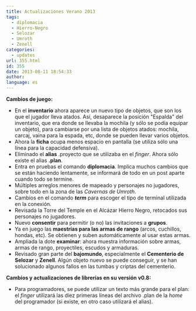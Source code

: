 ```yaml
---
title: Actualizaciones Verano 2013
tags:
  - diplomacia
  - Hierro-Negro
  - Selozar
  - Umroth
  - Zenell
categories:
  - updates
url: 355.html
id: 355
date: 2013-08-11 18:54:33
author:
language: es
---
```


**Cambios de juego:**

*   En el **inventario** ahora aparece un nuevo tipo de objetos, que son los que el jugador lleva atados. Así, desaparece la posición "Espalda" del inventario, que era donde se llevaba la mochila (y sólo se podía equipar un objeto), para cambiarse por una lista de objetos atados: mochila, carcaj, vaina para la espada, etc, donde se pueden llevar varios objetos.
*   Ahora la **ficha** ocupa menos espacio en pantalla (se utiliza sólo una línea para la capacidad defensiva).
*   Eliminado el **alias** .proyecto que se utilizaba en el _finger_. Ahora sólo existe el alias **.plan**.
*   Entra en pruebas el comando **diplomacia**. Implica muchos cambios que se están haciendo lentamente, se informará de todo en un post aparte cuando todo se termine.
*   Múltiples arreglos menores de mapeado y personajes no jugadores, sobre todo en la zona de las _Cavernas de Umroth_.
*   Cambios en el comando **_term_** para escoger el tipo de terminal utilizada en la conexión.
*   Revisada la Torre del Temple en el Alcázar Hierro Negro, retocados sus personajes no jugadores.
*   Nuevo **consentir** para permitir (o no) las invitaciones a **grupos**.
*   Ya en juego las **maestrías para las armas de rango** (arcos, cuchillos, hondas, etc). Se obtienen y suben automáticamente al usar estas armas.
*   Ampliada la dote **examinar**: ahora muestra información sobre armas, armas de rango, proyectiles, escudos y armaduras.
*   Revisado gran parte del **bajomundo**, especialmente el **Cementerio de Selozar** y **Zenell**. Algún objeto nuevo se puede conseguir, y se han solucionado algunos fallos en las tumbas y criptas del cementerio.

**Cambios y actualizaciones de librerías en su versión v0.8:**

*   Para programadores, se puede utilizar un texto más grande para el plan: el _finger_ utilizará las diez primeras líneas del archivo .plan de la _home_ del programador (si existe, en otro caso utilizará el alias).
